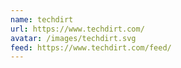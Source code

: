 ```yaml
---
name: techdirt
url: https://www.techdirt.com/
avatar: /images/techdirt.svg
feed: https://www.techdirt.com/feed/
---
```

